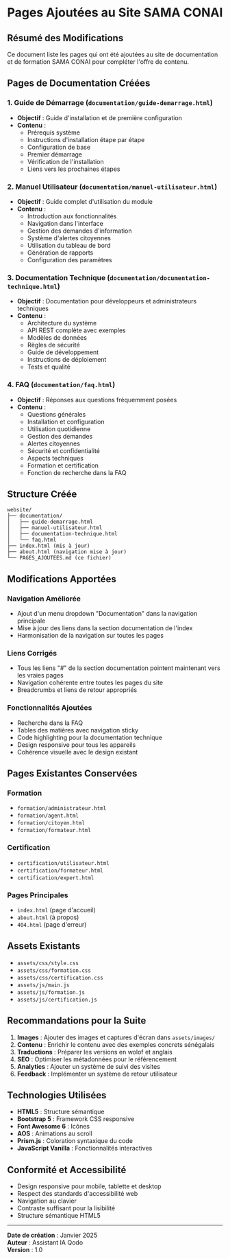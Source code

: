 # Pages Ajoutées au Site SAMA CONAI

## Résumé des Modifications

Ce document liste les pages qui ont été ajoutées au site de documentation et de formation SAMA CONAI pour compléter l'offre de contenu.

## Pages de Documentation Créées

### 1. Guide de Démarrage (`documentation/guide-demarrage.html`)
- **Objectif** : Guide d'installation et de première configuration
- **Contenu** :
  - Prérequis système
  - Instructions d'installation étape par étape
  - Configuration de base
  - Premier démarrage
  - Vérification de l'installation
  - Liens vers les prochaines étapes

### 2. Manuel Utilisateur (`documentation/manuel-utilisateur.html`)
- **Objectif** : Guide complet d'utilisation du module
- **Contenu** :
  - Introduction aux fonctionnalités
  - Navigation dans l'interface
  - Gestion des demandes d'information
  - Système d'alertes citoyennes
  - Utilisation du tableau de bord
  - Génération de rapports
  - Configuration des paramètres

### 3. Documentation Technique (`documentation/documentation-technique.html`)
- **Objectif** : Documentation pour développeurs et administrateurs techniques
- **Contenu** :
  - Architecture du système
  - API REST complète avec exemples
  - Modèles de données
  - Règles de sécurité
  - Guide de développement
  - Instructions de déploiement
  - Tests et qualité

### 4. FAQ (`documentation/faq.html`)
- **Objectif** : Réponses aux questions fréquemment posées
- **Contenu** :
  - Questions générales
  - Installation et configuration
  - Utilisation quotidienne
  - Gestion des demandes
  - Alertes citoyennes
  - Sécurité et confidentialité
  - Aspects techniques
  - Formation et certification
  - Fonction de recherche dans la FAQ

## Structure Créée

```
website/
├── documentation/
│   ├── guide-demarrage.html
│   ├── manuel-utilisateur.html
│   ├── documentation-technique.html
│   └── faq.html
├── index.html (mis à jour)
├── about.html (navigation mise à jour)
└── PAGES_AJOUTEES.md (ce fichier)
```

## Modifications Apportées

### Navigation Améliorée
- Ajout d'un menu dropdown "Documentation" dans la navigation principale
- Mise à jour des liens dans la section documentation de l'index
- Harmonisation de la navigation sur toutes les pages

### Liens Corrigés
- Tous les liens "#" de la section documentation pointent maintenant vers les vraies pages
- Navigation cohérente entre toutes les pages du site
- Breadcrumbs et liens de retour appropriés

### Fonctionnalités Ajoutées
- Recherche dans la FAQ
- Tables des matières avec navigation sticky
- Code highlighting pour la documentation technique
- Design responsive pour tous les appareils
- Cohérence visuelle avec le design existant

## Pages Existantes Conservées

### Formation
- `formation/administrateur.html`
- `formation/agent.html`
- `formation/citoyen.html`
- `formation/formateur.html`

### Certification
- `certification/utilisateur.html`
- `certification/formateur.html`
- `certification/expert.html`

### Pages Principales
- `index.html` (page d'accueil)
- `about.html` (à propos)
- `404.html` (page d'erreur)

## Assets Existants
- `assets/css/style.css`
- `assets/css/formation.css`
- `assets/css/certification.css`
- `assets/js/main.js`
- `assets/js/formation.js`
- `assets/js/certification.js`

## Recommandations pour la Suite

1. **Images** : Ajouter des images et captures d'écran dans `assets/images/`
2. **Contenu** : Enrichir le contenu avec des exemples concrets sénégalais
3. **Traductions** : Préparer les versions en wolof et anglais
4. **SEO** : Optimiser les métadonnées pour le référencement
5. **Analytics** : Ajouter un système de suivi des visites
6. **Feedback** : Implémenter un système de retour utilisateur

## Technologies Utilisées

- **HTML5** : Structure sémantique
- **Bootstrap 5** : Framework CSS responsive
- **Font Awesome 6** : Icônes
- **AOS** : Animations au scroll
- **Prism.js** : Coloration syntaxique du code
- **JavaScript Vanilla** : Fonctionnalités interactives

## Conformité et Accessibilité

- Design responsive pour mobile, tablette et desktop
- Respect des standards d'accessibilité web
- Navigation au clavier
- Contraste suffisant pour la lisibilité
- Structure sémantique HTML5

---

**Date de création** : Janvier 2025  
**Auteur** : Assistant IA Qodo  
**Version** : 1.0